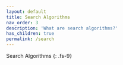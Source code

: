 ```yaml
---
layout: default
title: Search Algorithms 
nav_order: 3
description: 'What are search algorithms?'
has_children: true
permalink: /search
---
```


Search Algorithms
{: .fs-9}
